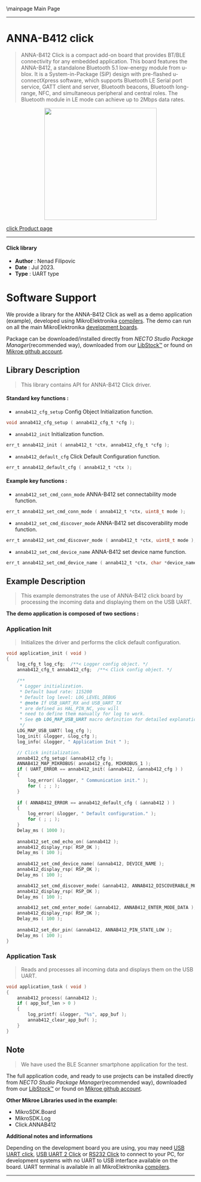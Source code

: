 \mainpage Main Page

---
# ANNA-B412 click

> ANNA-B412 Click is a compact add-on board that provides BT/BLE connectivity for any embedded application. 
> This board features the ANNA-B412, a standalone Bluetooth 5.1 low-energy module from u-blox. 
> It is a System-in-Package (SiP) design with pre-flashed u-connectXpress software, 
> which supports Bluetooth LE Serial port service, GATT client and server, Bluetooth beacons, 
> Bluetooth long-range, NFC, and simultaneous peripheral and central roles. 
> The Bluetooth module in LE mode can achieve up to 2Mbps data rates.

<p align="center">
  <img src="https://download.mikroe.com/images/click_for_ide/annab412_click.png" height=300px>
</p>

[click Product page](https://www.mikroe.com/anna-b412-click)

---


#### Click library

- **Author**        : Nenad Filipovic
- **Date**          : Jul 2023.
- **Type**          : UART type


# Software Support

We provide a library for the ANNA-B412 Click
as well as a demo application (example), developed using MikroElektronika
[compilers](https://www.mikroe.com/necto-studio).
The demo can run on all the main MikroElektronika [development boards](https://www.mikroe.com/development-boards).

Package can be downloaded/installed directly from *NECTO Studio Package Manager*(recommended way), downloaded from our [LibStock&trade;](https://libstock.mikroe.com) or found on [Mikroe github account](https://github.com/MikroElektronika/mikrosdk_click_v2/tree/master/clicks).

## Library Description

> This library contains API for ANNA-B412 Click driver.

#### Standard key functions :

- `annab412_cfg_setup` Config Object Initialization function.
```c
void annab412_cfg_setup ( annab412_cfg_t *cfg );
```

- `annab412_init` Initialization function.
```c
err_t annab412_init ( annab412_t *ctx, annab412_cfg_t *cfg );
```

- `annab412_default_cfg` Click Default Configuration function.
```c
err_t annab412_default_cfg ( annab412_t *ctx );
```

#### Example key functions :

- `annab412_set_cmd_conn_mode` ANNA-B412 set connectability mode function.
```c
err_t annab412_set_cmd_conn_mode ( annab412_t *ctx, uint8_t mode );
```

- `annab412_set_cmd_discover_mode` ANNA-B412 set discoverability mode function.
```c
err_t annab412_set_cmd_discover_mode ( annab412_t *ctx, uint8_t mode );
```

- `annab412_set_cmd_device_name` ANNA-B412 set device name function.
```c
err_t annab412_set_cmd_device_name ( annab412_t *ctx, char *device_name );
```

## Example Description

> This example demonstrates the use of ANNA-B412 click board by processing
> the incoming data and displaying them on the USB UART.

**The demo application is composed of two sections :**

### Application Init

> Initializes the driver and performs the click default configuration.

```c
void application_init ( void ) 
{
    log_cfg_t log_cfg;  /**< Logger config object. */
    annab412_cfg_t annab412_cfg;  /**< Click config object. */

    /** 
     * Logger initialization.
     * Default baud rate: 115200
     * Default log level: LOG_LEVEL_DEBUG
     * @note If USB_UART_RX and USB_UART_TX 
     * are defined as HAL_PIN_NC, you will 
     * need to define them manually for log to work. 
     * See @b LOG_MAP_USB_UART macro definition for detailed explanation.
     */
    LOG_MAP_USB_UART( log_cfg );
    log_init( &logger, &log_cfg );
    log_info( &logger, " Application Init " );

    // Click initialization.
    annab412_cfg_setup( &annab412_cfg );
    ANNAB412_MAP_MIKROBUS( annab412_cfg, MIKROBUS_1 );
    if ( UART_ERROR == annab412_init( &annab412, &annab412_cfg ) ) 
    {
        log_error( &logger, " Communication init." );
        for ( ; ; );
    }
    
    if ( ANNAB412_ERROR == annab412_default_cfg ( &annab412 ) )
    {
        log_error( &logger, " Default configuration." );
        for ( ; ; );
    }
    Delay_ms ( 1000 );
    
    annab412_set_cmd_echo_on( &annab412 );
    annab412_display_rsp( RSP_OK );
    Delay_ms ( 100 );
    
    annab412_set_cmd_device_name( &annab412, DEVICE_NAME );
    annab412_display_rsp( RSP_OK );
    Delay_ms ( 100 );

    annab412_set_cmd_discover_mode( &annab412, ANNAB412_DISCOVERABLE_MODE_ON );
    annab412_display_rsp( RSP_OK );
    Delay_ms ( 100 );

    annab412_set_cmd_enter_mode( &annab412, ANNAB412_ENTER_MODE_DATA );
    annab412_display_rsp( RSP_OK );
    Delay_ms ( 100 );
    
    annab412_set_dsr_pin( &annab412, ANNAB412_PIN_STATE_LOW );
    Delay_ms ( 100 );
}
```

### Application Task

> Reads and processes all incoming data and displays them on the USB UART.

```c
void application_task ( void ) 
{
    annab412_process( &annab412 );
    if ( app_buf_len > 0 ) 
    {
        log_printf( &logger, "%s", app_buf );
        annab412_clear_app_buf( );
    }
}
```

## Note

> We have used the BLE Scanner smartphone application for the test.

The full application code, and ready to use projects can be installed directly from *NECTO Studio Package Manager*(recommended way), downloaded from our [LibStock&trade;](https://libstock.mikroe.com) or found on [Mikroe github account](https://github.com/MikroElektronika/mikrosdk_click_v2/tree/master/clicks).

**Other Mikroe Libraries used in the example:**

- MikroSDK.Board
- MikroSDK.Log
- Click.ANNAB412

**Additional notes and informations**

Depending on the development board you are using, you may need
[USB UART click](https://www.mikroe.com/usb-uart-click),
[USB UART 2 Click](https://www.mikroe.com/usb-uart-2-click) or
[RS232 Click](https://www.mikroe.com/rs232-click) to connect to your PC, for
development systems with no UART to USB interface available on the board. UART
terminal is available in all MikroElektronika
[compilers](https://shop.mikroe.com/compilers).

---
